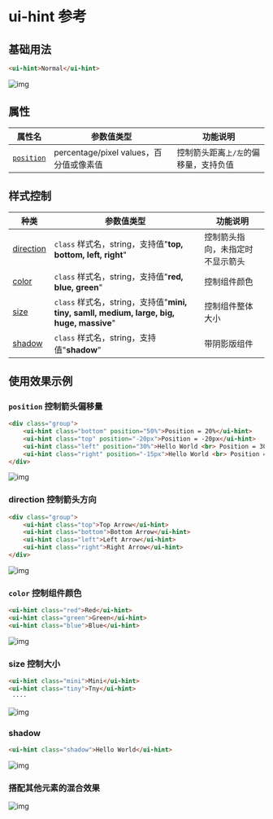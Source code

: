 # ui-hint 参考

## 基础用法

```html
<ui-hint>Normal</ui-hint>
```
![img](ui-kit/ui-hint.png)

## 属性
属性名  | 参数值类型 | 功能说明
------|--------------|-------------  
[`position`](#`position`-控制箭头偏移量)| percentage/pixel values，百分值或像素值 | 控制箭头距离`上/左`的偏移量，支持负值

## 样式控制
种类              | 参数值类型 | 功能说明
----------------|-----------|-------------
[direction](#direction-控制箭头方向)      | `class` 样式名，string，支持值"**top, bottom, left, right**" | 控制箭头指向，未指定时不显示箭头
[color](#color-控制组件颜色)      | `class` 样式名，string，支持值"**red, blue, green**" | 控制组件颜色
[size](#size-控制大小)      | `class` 样式名，string，支持值"**mini, tiny, samll, medium, large, big, huge, massive**" | 控制组件整体大小
[shadow](#shadow)      | `class` 样式名，string，支持值"**shadow**" | 带阴影版组件

## 使用效果示例

### `position` 控制箭头偏移量
```html
<div class="group">
    <ui-hint class="bottom" position="50%">Position = 20%</ui-hint>
    <ui-hint class="top" position="-20px">Position = -20px</ui-hint>
    <ui-hint class="left" position="30%">Hello World <br> Position = 30%</ui-hint>
    <ui-hint class="right" position="-15px">Hello World <br> Position = -15px</ui-hint>
</div>
```
![img](ui-kit/ui-hint-position.png)

### direction 控制箭头方向
```html
<div class="group">
    <ui-hint class="top">Top Arrow</ui-hint>
    <ui-hint class="bottom">Bottom Arrow</ui-hint>
    <ui-hint class="left">Left Arrow</ui-hint>
    <ui-hint class="right">Right Arrow</ui-hint>
</div>
```
![img](ui-kit/ui-hint-direction.png)

### `color` 控制组件颜色
```html
<ui-hint class="red">Red</ui-hint>
<ui-hint class="green">Green</ui-hint>
<ui-hint class="blue">Blue</ui-hint>
```
![img](ui-kit/ui-hint-color.png)

### size 控制大小
```html
<ui-hint class="mini">Mini</ui-hint>
<ui-hint class="tiny">Tny</ui-hint>
 ····
```
![img](ui-kit/ui-hint-size.png)

### shadow
```html
<ui-hint class="shadow">Hello World</ui-hint>
```
![img](ui-kit/ui-hint-shadow.png)

### 搭配其他元素的混合效果
![img](ui-kit/ui-hint-mixed.png)